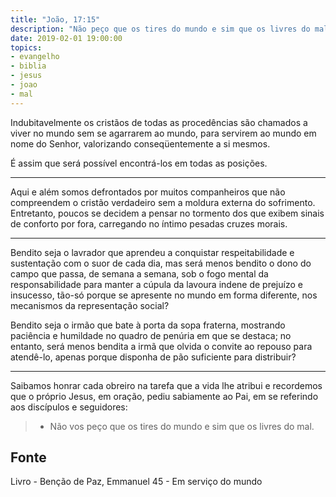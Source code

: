 ```yaml
---
title: "João, 17:15"
description: "Não peço que os tires do mundo e sim que os livres do mal. - Jesus"
date: 2019-02-01 19:00:00
topics: 
- evangelho
- biblia
- jesus
- joao
- mal
---
```


Indubitavelmente os cristãos de todas as procedências são chamados a viver no
mundo sem se agarrarem ao mundo, para servirem ao mundo em nome do Senhor,
valorizando conseqüentemente a si mesmos.

É assim que será possível encontrá-los em todas as posições. 

***

Aqui e além somos defrontados por muitos companheiros que não compreendem o
cristão verdadeiro sem a moldura externa do sofrimento. Entretanto, poucos se
decidem a pensar no tormento dos que exibem sinais de conforto por fora,
carregando no íntimo pesadas cruzes morais. 

***

Bendito seja o lavrador que aprendeu a conquistar respeitabilidade e sustentação
com o suor de cada dia, mas será menos bendito o dono do campo que passa, de
semana a semana, sob o fogo mental da responsabilidade para manter a cúpula da
lavoura indene de prejuízo e insucesso, tão-só porque se apresente no mundo em
forma diferente, nos mecanismos da representação social?

Bendito seja o irmão que bate à porta da sopa fraterna, mostrando paciência e
humildade no quadro de penúria em que se destaca; no entanto, será menos bendita
a irmã que olvida o convite ao repouso para atendê-lo, apenas porque disponha de
pão suficiente para distribuir? 

***

Saibamos honrar cada obreiro na tarefa que a vida lhe atribui e recordemos que o
próprio Jesus, em oração, pediu sabiamente ao Pai, em se referindo aos
discípulos e seguidores:
> - Não vos peço que os tires do mundo e sim que os livres do mal.


## Fonte
Livro - Benção de Paz, Emmanuel
45 - Em serviço do mundo 

